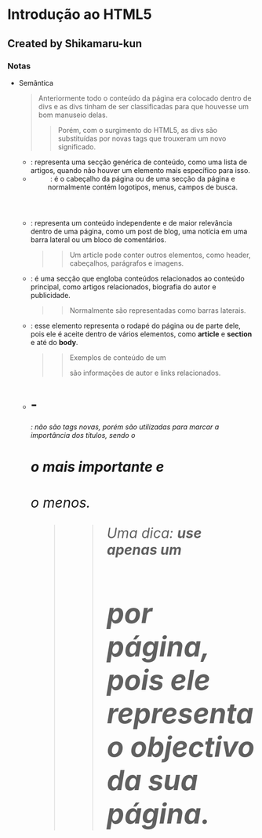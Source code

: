 # Introdução ao HTML5

## Created by Shikamaru-kun

### Notas

 - Semântica
 
   > Anteriormente todo o conteúdo da página era colocado dentro de divs e as divs tinham de ser classificadas para que houvesse um bom manuseio delas.
   >
   >> Porém, com o surgimento do HTML5, as divs são substituídas por novas tags que trouxeram um novo significado.
   >
   - **<section>**: representa uma secção genérica de conteúdo, como uma lista de artigos, quando não houver um elemento mais específico para isso.
   - **<header>**: é o cabeçalho da página ou de uma secção da página e normalmente contém logotipos, menus, campos de busca.
   - **<article>**: representa um conteúdo independente e de maior relevância dentro de uma página, como um post de blog, uma notícia em uma barra lateral ou um bloco de comentários.
     >> Um article pode conter outros elementos, como header, cabeçalhos, parágrafos e imagens.
	 >
   - **<aside>**: é uma secção que engloba conteúdos relacionados ao conteúdo principal, como artigos relacionados, biografia do autor e publicidade.
     >> Normalmente são representadas como barras laterais.
	 >
   - **<footer>**: esse elemento representa o rodapé do página ou de parte dele, pois ele é aceite dentro de vários elementos, como **article** e **section** e até do **body**.
	 >> Exemplos de conteúdo de um <footer> são informações de autor e links relacionados.
	 >
   - **<h1>-<h6>**: não são tags novas, porém são utilizadas para marcar a importância dos títulos, sendo o **<h1>** o mais importante e **<h6>** o menos.
     >> Uma dica: **use apenas um <h1> por página, pois ele representa o objectivo da sua página**.
	 >
